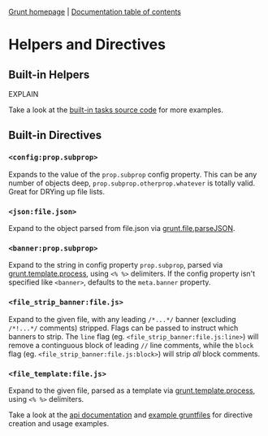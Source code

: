 [Grunt homepage](https://github.com/cowboy/grunt) | [Documentation table of contents](toc.md)

# Helpers and Directives

## Built-in Helpers
EXPLAIN

Take a look at the [built-in tasks source code](../tasks) for more examples.

## Built-in Directives

### `<config:prop.subprop>`
Expands to the value of the `prop.subprop` config property. This can be any number of objects deep, `prop.subprop.otherprop.whatever` is totally valid. Great for DRYing up file lists.

### `<json:file.json>`
Expand to the object parsed from file.json via [grunt.file.parseJSON](api_file.md).

### `<banner:prop.subprop>`
Expand to the string in config property `prop.subprop`, parsed via [grunt.template.process](api_template.md), using `<% %>` delimiters. If the config property isn't specified like `<banner>`, defaults to the `meta.banner` property.

### `<file_strip_banner:file.js>`
Expand to the given file, with any leading `/*...*/` banner (excluding `/*!...*/` comments) stripped. Flags can be passed to instruct which banners to strip. The `line` flag (eg. `<file_strip_banner:file.js:line>`) will remove a continguous block of leading `//` line comments, while the `block` flag (eg. `<file_strip_banner:file.js:block>`) will strip _all_ block comments.

### `<file_template:file.js>`
Expand to the given file, parsed as a template via [grunt.template.process](api_template.md), using `<% %>` delimiters.

Take a look at the [api documentation](api.md) and [example gruntfiles](example_gruntfiles.md) for directive creation and usage examples.
